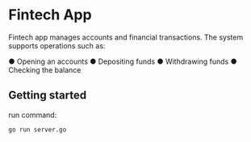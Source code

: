 # Fintech App

Fintech app manages accounts and financial
transactions. The system supports operations such as:

● Opening an accounts
● Depositing funds
● Withdrawing funds
● Checking the balance

## Getting started

run command:

```shell
go run server.go
```
